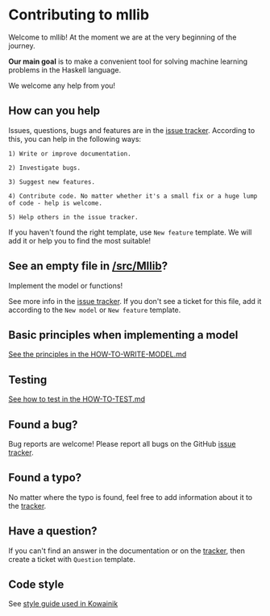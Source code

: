 # Contributing to mllib

Welcome to mllib! At the moment we are at the very beginning of the journey.

**Our main goal** is to make a convenient tool for solving machine learning problems in the Haskell language.

We welcome any help from you!

## How can you help

Issues, questions, bugs and features are in the [issue tracker](https://github.com/vsha96/mllib/issues). According to this, you can help in the following ways:  

    1) Write or improve documentation.

    2) Investigate bugs.

    3) Suggest new features.

    4) Contribute code. No matter whether it's a small fix or a huge lump of code - help is welcome.

    5) Help others in the issue tracker.

If you haven't found the right template, use `New feature` template. We will add it or help you to find the most suitable!

## See an empty file in [/src/Mllib](https://github.com/vsha96/mllib/tree/main/src/Mllib)?

Implement the model or functions!

See more info in the [issue tracker](https://github.com/vsha96/mllib/issues). If you don't see a ticket for this file, add it according to the `New model` or `New feature` template.

## Basic principles when implementing a model
[See the principles in the HOW-TO-WRITE-MODEL.md](https://github.com/vsha96/mllib/blob/main/docs/HOW_TO_WRITE_MODEL.md)

## Testing

[See how to test in the HOW-TO-TEST.md](https://github.com/vsha96/mllib/blob/main/docs/HOW_TO_TEST.md)

## Found a bug?

Bug reports are welcome! Please report all bugs on the GitHub [issue tracker](https://github.com/vsha96/mllib/issues).

## Found a typo?

No matter where the typo is found, feel free to add information about it to the [tracker](https://github.com/vsha96/mllib/issues).

## Have a question?

If you can't find an answer in the documentation or on the [tracker](https://github.com/vsha96/mllib/issues), then create a ticket with `Question` template.

## Code style

See [style guide used in Kowainik](https://kowainik.github.io/posts/2019-02-06-style-guide)
